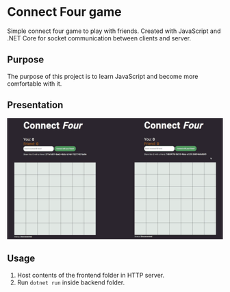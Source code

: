 # Connect Four game
Simple connect four game to play with friends. Created with JavaScript and .NET Core for socket communication between clients and server.
## Purpose
The purpose of this project is to learn JavaScript and become more comfortable with it.
## Presentation
![Should be a gif from assets folder](assets/app.gif)
## Usage
1. Host contents of the frontend folder in HTTP server.
2. Run `dotnet run` inside backend folder.
